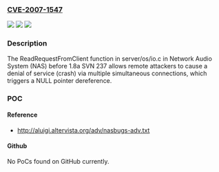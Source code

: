 ### [CVE-2007-1547](https://cve.mitre.org/cgi-bin/cvename.cgi?name=CVE-2007-1547)
![](https://img.shields.io/static/v1?label=Product&message=n%2Fa&color=blue)
![](https://img.shields.io/static/v1?label=Version&message=n%2Fa&color=blue)
![](https://img.shields.io/static/v1?label=Vulnerability&message=n%2Fa&color=brighgreen)

### Description

The ReadRequestFromClient function in server/os/io.c in Network Audio System (NAS) before 1.8a SVN 237 allows remote attackers to cause a denial of service (crash) via multiple simultaneous connections, which triggers a NULL pointer dereference.

### POC

#### Reference
- http://aluigi.altervista.org/adv/nasbugs-adv.txt

#### Github
No PoCs found on GitHub currently.

